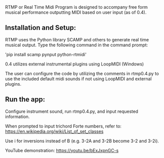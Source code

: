 RTMP or Real Time Midi Program is designed to accompany free form musical performance outputting MIDI based on user input (as of 0.4).

## Installation and Setup:

RTMP uses the Python library SCAMP and others to generate real time musical output. Type the following command in the command prompt:

'pip install scamp pynput python-rtmidi'

0.4 utilizes external instrumental plugins using LoopMIDI (Windows)

The user can configure the code by utilizing the comments in rtmp0.4.py to use the included default midi sounds if not using LoopMIDI and external plugins.

## Run the app:

Configure instrument sound, run rtmp0.4.py, and input requested information.

When prompted to input trichord Forte numbers, refer to: https://en.wikipedia.org/wiki/List_of_set_classes

Use i for inversions instead of B (e.g. 3-2A and 3-2B become 3-2 and 3-2i).

YouTube demonstration: https://youtu.be/bExJxpnGC-s
